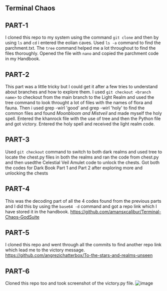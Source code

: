 ## Terminal Chaos

## PART-1
I cloned this repo to my system using the command ```git clone``` and then by using ```ls``` and ```cd``` i entered the eolian caves. Used ```ls -a``` command to find the parchment.txt. The `tree` command helped me a lot throughout to find the files thoroughly. Opened the file with ```nano``` and copied the parchment code in my Handbook.

## PART-2
This part was a little tricky but I could get it after a few tries to understand about branches and how to explore them. I used ```git checkout <branch name>``` to checkout from the main branch to the Light Realm and used the tree command to look throught a lot of files with the names of flora and fauna. Then i used grep -wirl 'good' and grep -wirl 'holy' to find the common files and found *Moonbloom and Mistveil* and made myself the holy spell. Entered the khanrock file with the use of tree and then the Python file and got victory. Entered the holy spell and received the light realm code.

## PART-3
Used ```git checkout``` command to switch to both dark realms and used tree to locate the chest.py files in both the realms and ran the code from chest.py and then usedthe Celestial Veil Amulet code to unlock the chests. 
Got both the codes for Dark Book Part 1 and Part 2 after exploring more and unlocking the chests

## PART-4
This was the decoding part of all the 4 codes found from the previous parts and I did this by using the ```base64 -d``` command and got a repo link which I have stored it in the handbook. https://github.com/amansxcalibur/Terminal-Chaos-GodSuite

## PART-5
I cloned this repo and went through all the commits to find another repo link which lead me to the victory message. https://github.com/angrezichatterbox/To-the-stars-and-realms-unseen

## PART-6
Cloned this repo too and took screenshot of the victory.py file.
![image](https://github.com/user-attachments/assets/c2c66406-9454-46c5-b7c8-cc9847192bc4)
